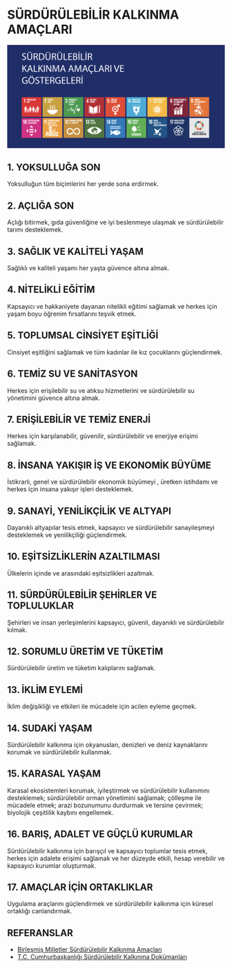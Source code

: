 # SÜRDÜRÜLEBİLİR KALKINMA AMAÇLARI

![Cumhurbaşkanlığı Dokümanı Kapak Görseli](gorsel.png)

## 1. YOKSULLUĞA SON
Yoksulluğun tüm biçimlerini her yerde sona erdirmek. 

## 2. AÇLIĞA SON
Açlığı bitirmek, gıda güvenliğine ve iyi beslenmeye ulaşmak ve sürdürülebilir tarımı desteklemek. 

## 3. SAĞLIK VE KALİTELİ YAŞAM
Sağlıklı ve kaliteli yaşamı her yaşta güvence altına almak.

## 4. NİTELİKLİ EĞİTİM
Kapsayıcı ve hakkaniyete dayanan nitelikli eğitimi sağlamak ve herkes için yaşam boyu öğrenim fırsatlarını teşvik etmek. 

## 5. TOPLUMSAL CİNSİYET EŞİTLİĞİ
Cinsiyet eşitliğini sağlamak ve tüm kadınlar ile kız çocuklarını güçlendirmek. 

## 6. TEMİZ SU VE SANİTASYON
Herkes için erişilebilir su ve atıksu hizmetlerini ve sürdürülebilir su yönetimini güvence altına almak. 

## 7. ERİŞİLEBİLİR VE TEMİZ ENERJİ
Herkes için karşılanabilir, güvenilir, sürdürülebilir ve enerjiye erişimi sağlamak.

## 8. İNSANA YAKIŞIR İŞ VE EKONOMİK BÜYÜME
İstikrarlı, genel ve sürdürülebilir ekonomik büyümeyi , üretken istihdamı ve herkes için insana yakışır işleri desteklemek. 

## 9. SANAYİ, YENİLİKÇİLİK VE ALTYAPI
Dayanıklı altyapılar tesis etmek, kapsayıcı ve sürdürülebilir sanayileşmeyi desteklemek ve yenilikçiliği güçlendirmek.

## 10. EŞİTSİZLİKLERİN AZALTILMASI
Ülkelerin içinde ve arasındaki eşitsizlikleri azaltmak. 

## 11. SÜRDÜRÜLEBİLİR ŞEHİRLER VE TOPLULUKLAR
Şehirleri ve insan yerleşimlerini kapsayıcı, güvenli, dayanıklı ve sürdürülebilir kılmak. 

## 12. SORUMLU ÜRETİM VE TÜKETİM
Sürdürülebilir üretim ve tüketim kalıplarını sağlamak. 

## 13. İKLİM EYLEMİ
İklim değişikliği ve etkileri ile mücadele için acilen eyleme geçmek.

## 14. SUDAKİ YAŞAM
Sürdürülebilir kalkınma için okyanusları, denizleri ve deniz kaynaklarını korumak ve sürdürülebilir kullanmak. 

## 15. KARASAL YAŞAM
Karasal ekosistemleri korumak, iyileştirmek ve sürdürülebilir kullanımını desteklemek; sürdürülebilir orman yönetimini sağlamak; çölleşme ile mücadele etmek; arazi bozunumunu durdurmak ve tersine çevirmek; biyolojik çeşitlilik kaybını engellemek. 

## 16. BARIŞ, ADALET VE GÜÇLÜ KURUMLAR
Sürdürülebilir kalkınma için barışçıl ve kapsayıcı toplumlar tesis etmek, herkes için adalete erişimi sağlamak ve her düzeyde etkili, hesap verebilir ve kapsayıcı kurumlar oluşturmak. 

## 17. AMAÇLAR İÇİN ORTAKLIKLAR
Uygulama araçlarını güçlendirmek ve sürdürülebilir kalkınma için küresel ortaklığı canlandırmak. 

## REFERANSLAR
- [Birleşmiş Milletler Sürdürülebilir Kalkınma Amaçları](https://www.un.org/sustainabledevelopment/sustainable-development-goals/)
- [T.C. Cumhurbaşkanlığı Sürdürülebilir Kalkınma Dokümanları](http://www.surdurulebilirkalkinma.gov.tr/)
